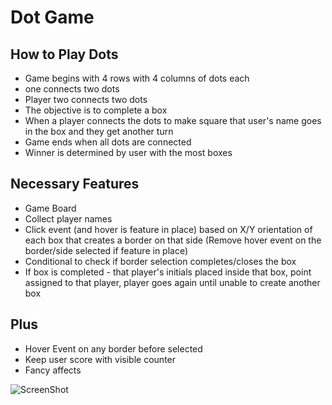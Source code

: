 # Dot Game

## How to Play Dots

* Game begins with 4 rows with 4 columns of dots each
*  one connects two dots
* Player two connects two dots
* The objective is to complete a box
* When a player connects the dots to make square that user's name goes in the box and they get another turn
* Game ends when all dots are connected
* Winner is determined by user with the most boxes

## Necessary Features

* Game Board
* Collect player names
* Click event (and hover is feature in place) based on X/Y orientation of each box that creates a border on that side (Remove hover event on the border/side selected if feature in place)
* Conditional to check if border selection completes/closes the box
* If box is completed - that player's initials placed inside that box, point assigned to that player, player goes again until unable to create another box



## Plus
* Hover Event on any border before selected
* Keep user score with visible counter
* Fancy affects

![ScreenShot](http://i.imgur.com/v8IVDka.jpg)



